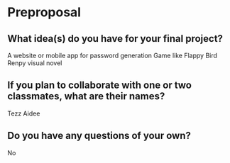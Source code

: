 # Preproposal

## What idea(s) do you have for your final project?

A website or mobile app for password generation
Game like Flappy Bird
Renpy visual novel

## If you plan to collaborate with one or two classmates, what are their names?

Tezz Aidee

## Do you have any questions of your own?

No

